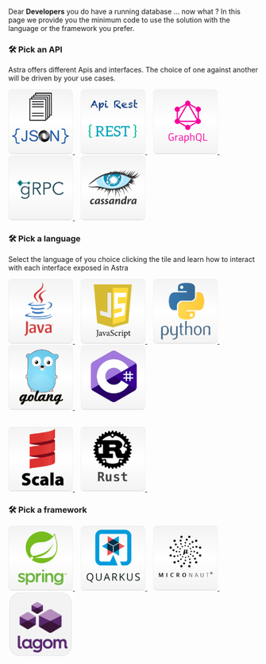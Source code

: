 Dear <b>Developers</b> you do have a running database ... now what ? In this page we provide you the minimum code to use the solution with the language or the framework you prefer.

### 🛠️ Pick an API

Astra offers different Apis and interfaces. The choice of one against another will be driven by your use cases.

<a href="api/document">
 <img src="../../img/tile-api-document.png" height="130px" width="130px"/>
</a>&nbsp;&nbsp;
<a href="api/rest">
<img src="../../img/tile-api-rest.png" height="130px" width="130px"/>
</a>&nbsp;&nbsp;
<a href="api/graphql">
<img src="../../img/tile-api-graphql.png" height="130px" width="130px"/>
</a>&nbsp;&nbsp;
<a href="api/grpc">
<img src="../../img/tile-api-grpc.png" height="130px" width="130px"/>
</a>&nbsp;&nbsp;
<a href="api/cql">
<img src="../../img/tile-api-cql.png" height="130px" width="130px"/>
</a>
</p>

### 🛠️ Pick a language

Select the language of you choice clicking the tile and learn how to interact with each interface exposed in Astra

<a href="languages/java">
 <img src="../../img/tile-java.png" height="130px" width="130px"/>
</a>&nbsp;&nbsp;
<a href="languages/javascript">
<img src="../../img/tile-javascript.png" height="130px" width="130px"/>
</a>&nbsp;&nbsp;
<a href="languages/python">
<img src="../../img/tile-python.png" height="130px" width="130px"/>
</a>&nbsp;&nbsp;
<a href="languages/go">
<img src="../../img/tile-go.png" height="130px" width="130px"/>
</a>&nbsp;&nbsp;
<a href="languages/csharp">
<img src="../../img/tile-csharp.png" height="130px" width="130px"/>
</a>
<p><br/>
<a href="languages/scala">
<img src="../../img/tile-scala.png" height="130px" width="130px"/>
</a>&nbsp;&nbsp;
<a href="languages/rust">
<img src="../../img/tile-rust.png" height="130px" width="130px"/>
</a>&nbsp;&nbsp;
</p>

### 🛠️ Pick a framework

<p>
<a href="frameworks/spring">
<img src="../../img/tile-spring.png" height="130px" width="130px"/>
</a>&nbsp;&nbsp;
<a href="frameworks/quarkus">
<img src="../../img/tile-quarkus.png" height="130px" width="130px"/>
</a>&nbsp;&nbsp;
<a href="frameworks/micronaut">
<img src="../../img/tile-micronaut.png" height="130px" width="130px"/>
</a>
</a>&nbsp;&nbsp;
<a href="frameworks/lagom">
<img src="../../img/tile-lagom.png" height="130px" width="130px"/>
</a>
</p>
